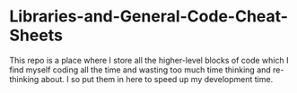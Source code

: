 # Libraries-and-General-Code-Cheat-Sheets
This repo is a place where I store all the higher-level blocks of code which I find myself coding all the time and wasting too much time thinking and re-thinking about. I so put them in here to speed up my development time.
